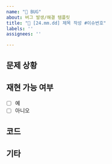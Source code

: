 ```yaml
---
name: "🐛 BUG"
about: 버그 발생/해결 템플릿
title: "🐛 [24.mm.dd] 제목 작성 #이슈번호"
labels: ''
assignees: ''

---
```


<!-- 
✅ 원하는 기능이 구현되지 않는 경우 혹은 구현한 기능이 예상과 다르게 작동하는 경우,
✅ 어떤 기능을 구현하고자 했는지, 기능을 구현하기 위해 코드를 어떻게 작성했는지, 어떻게 구현됐는지 등 상황을 파악할 수 있게 코드와 함께 상세하게 작성해주세요.
✅ 에러 메시지가 발생한 경우, 함께 첨부해주세요.
✅ 필요한 경우, 이미지와 동영상을 첨부해주세요.

✅ 문제 상황을 해결한 경우, 제목에 Bug이슈 번호를 함께 작성해주세요.
✅ 어떻게 해결했는지 코드와 함께 상세하게 설명해주세요. (어느 부분이 문제였는지, 어떻게 해결했는지 등. 참고 링크가 있는 경우 함께 작성)  


- 필수 내용: 문제 상황, 코드, 에러 메시지, 이슈 번호(해결한 경우)
- 선택 사항: 이미지, 동영상, 참고 링크 

✅ labels와 assignees를 연결해주세요. 
✅ 작업이 완료된 뒤, projects, milestones, developments를 연결해주세요.
-->

## 문제 상황
<!-- 여기에 문제 상황을 상세하게 작성해주세요. -->

## 재현 가능 여부
<!-- 확인한 버그 상황을 재현 가능한지 여부를 체크 -->
- [ ] 예
- [ ] 아니오

## 코드
<!-- 코드를 올릴 때, VS Code 캡쳐본과 함께 해당 코드를 복사해서 올려주세요. 
에러메시지가 있는 경우, 에러메시지 캡쳐본과 함께 에러메시지를 복사해서 올려주세요. -->


## 기타
<!-- 이미지, 동영상, 참고 링크 -->